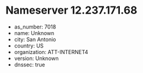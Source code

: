 # Nameserver 12.237.171.68

* as_number: 7018
* name: Unknown
* city: San Antonio
* country: US
* organization: ATT-INTERNET4
* version: Unknown
* dnssec: true
